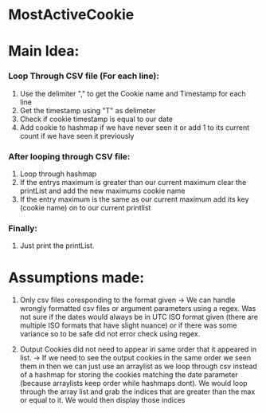 # MostActiveCookie



# Main Idea: 
### Loop Through CSV file (For each line):
1) Use the delimiter "," to get the Cookie name and Timestamp for each line
2) Get the timestamp using "T" as delimeter
2) Check if cookie timestamp is equal to our date
3) Add cookie to hashmap if we have never seen it or add 1 to its current count if we have seen it previously

### After looping through CSV file:
 1) Loop through hashmap 
 2) If the entrys maximum is greater than our current maximum clear the printList and add the new maximums cookie name
 3) If the entry maximum is the same as our current maximum add its key (cookie name) on to our current printlist

### Finally:
1) Just print the printList. 


# Assumptions made: 
1) Only csv files coresponding to the format given -> We can handle wrongly formatted csv files or argument parameters using a regex. 
   Was not sure if the dates would always be in UTC ISO format given (there are multiple ISO formats that have slight nuance) or if there was some variance so to be safe did not error check using regex.

2) Output Cookies did not need to appear in same order that it appeared in list. -> If we need to see the output cookies in the same order we seen them in then we can just use an arraylist as we loop through csv instead of a hashmap for storing the cookies matching the date parameter (because arraylists keep order while hashmaps dont).
We would loop through the array list and grab the indices that are greater than the max or equal to it. We would then display those indices 
